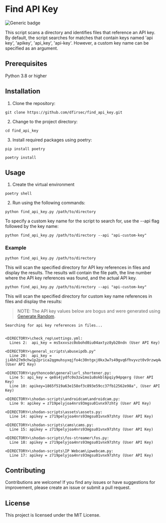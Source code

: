 # Find API Key

![Generic badge](https://img.shields.io/badge/python-3.8-blue.svg)

This script scans a directory and identifies files that reference an API key.  By default, the script searches for matches that contain keys named 'api key', 'apikey', 'api_key', 'api-key'. However, a custom key name can be specified as an argument.

## Prerequisites

Python 3.8 or higher

## Installation

1. Clone the repository:

```text
git clone https://github.com/dfirsec/find_api_key.git
```

2. Change to the project directory:

```text
cd find_api_key
```

3. Install required packages using poetry:

```text
pip install poetry

poetry install
```

## Usage

1. Create the virtual environment

```text
poetry shell
```

2. Run using the following commands:

```text
python find_api_key.py /path/to/directory
```

To specify a custom key name for the script to search for, use the --api flag followed by the key name:

```text
python find_api_key.py /path/to/directory --api "api-custom-key"
```

### Example

```text
python find_api_key.py /path/to/directory
```

This will scan the specified directory for API key references in files and display the results. The results will contain the file path, the line number where the API key references was found, and the actual API key.

```text
python find_api_key.py /path/to/directory --api "api-custom-key"
```

This will scan the specified directory for custom key name references in files and display the results:

> NOTE: The API key values below are bogus and were generated using [Generate Random](https://generate-random.org/).

```text
Searching for api key references in files...


<DIRECTORY>\check_rep\settings.yml:
  Lines 2:  api_key = ms5xxvszc0obohd0iu04axtyz8yb28ndn (User API Key)

<DIRECTORY>\general_scripts\abuseipdb.py"
  Line 20:  api_key = ji4bh27m9chw1p2prica2qgmuhsyxqjfo4c30ntgxj0kx3w7s49gvq6fhvyvzt0v9rzwq4w17i61phnz (User API Key)

<DIRECTORY>\pythoncode\general\url_shortener.py:
  Line 5: api_key = qe8s4jydfc0o3zw1mo1u8okbl6pqiy94pqerg (User API Key)
  Line 10: apikey=1865f519a63e158of3c893e59cc37fb12562e98a", (User API Key)

<DIRECTORY>\shodan-scripts\androidcam\androidcam.py:
  Line 9: apikey = z719pelyjoa4nrs93mgsu01vnx97zhty (User API Key)

<DIRECTORY>\shodan-scripts\assets\assets.py:
  Line 14: apikey = z719pelyjoa4nrs93mgsu01vnx97zhty (User API Key)

<DIRECTORY>\shodan-scripts\cams\cams.py:
  Line 15: apikey = z719pelyjoa4nrs93mgsu01vnx97zhty (User API Key)

<DIRECTORY>\shodan-scripts\fos-streamer\fos.py:
  Line 18: apikey = z719pelyjoa4nrs93mgsu01vnx97zhty (User API Key)

<DIRECTORY>\shodan-scripts\IP Webcam\ipwebcam.py:
  Line 17: apikey = z719pelyjoa4nrs93mgsu01vnx97zhty (User API Key)
```


## Contributing

Contributions are welcome! If you find any issues or have suggestions for improvement, please create an issue or submit a pull request.

## License

This project is licensed under the MIT License.
